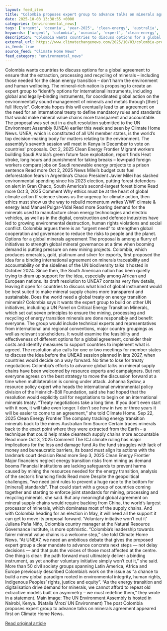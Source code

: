 ```yaml
---
layout: feed_item
title: "Colombia proposes expert group to advance talks on minerals agreement"
date: 2025-10-03 13:38:55 +0000
categories: [environmental_news]
tags: ['urgent', 'oceania', 'year-2025', 'clean-energy', 'australia', 'renewable-energy']
keywords: ['urgent', 'colombia', 'oceania', 'expert', 'clean-energy', 'proposes', 'australia', 'year-2025']
description: "Colombia wants countries to discuss options for a global agreement to ensure that the extraction, processing and recycling of minerals – including those need..."
external_url: https://www.climatechangenews.com/2025/10/03/colombia-proposes-expert-group-to-advance-talks-on-minerals-agreement/
is_feed: true
source_feed: "Climate Home News"
feed_category: "environmental_news"
---
```


Colombia wants countries to discuss options for a global agreement to ensure that the extraction, processing and recycling of minerals – including those needed for the clean energy transition – don’t harm the environment and human wellbeing. The mineral-rich nation is proposing to create an expert group to “identify options for international instruments, including global and legally-binding instruments, for coordinated global action on the environmentally sound management of minerals and metals through [their] full lifecyle”. Colombia hopes this will eventually lead to an agreement on the need for an international treaty to define mandatory rules and standards that would make mineral value chains more transparent and accountable. The proposal was set out in a draft resolution submitted to the UN Environment Assembly (UNEA) earlier this week and seen by Climate Home News. UNEA, which is constituted of all UN member states, is the world’s top decision-making body for matters relating to the environment. The assembly&#8217;s seventh session will meet in Kenya in December to vote on countries’ proposals. Oct 2, 2025 Clean Energy Frontier Migrant workers building Saudi Arabia’s green future face exploitation, report finds Heat stroke, long hours and punishment for taking breaks &#8211; low-paid foreign workers compare jobs on Saudi renewable energy projects to a prison sentence Read more Oct 2, 2025 News Milei’s budget cuts fuel deforestation fears in Argentina’s Chaco President Javier Milei has slashed environmental spending since his 2023 election, putting forest defenders on alert in Gran Chaco, South America’s second-largest forest biome Read more Oct 3, 2025 Comment Why ethics must be at the heart of global climate action If science shows us the urgency for climate action, then ethics must show us the way to rebuild momentum writes WWF climate &#038; energy lead Manuel Pulgar-Vidal Read more Soaring demand for the minerals used to manufacture clean energy technologies and electric vehicles, as well as in the digital, construction and defence industries have led to growing environmental destruction, human rights violations and social conflict. Colombia argues there is an “urgent need” to strengthen global cooperation and governance to reduce the risks to people and the planet. Options for a global minerals agreement The proposal is among a flurry of initiatives to strength global mineral governance at a time when booming demand is putting pressure on new mining projects. Colombia, which produces emeralds, gold, platinum and silver for exports, first proposed the idea for a binding international agreement on minerals traceability and accountability on the sidelines of the UN biodiversity talks it hosted in October 2024. Since then, the South American nation has been quietly trying to drum up support for the idea, especially among African and European nations. Its draft resolution to UNEA7 contains very few details, leaving it open for countries to discuss what kind of global instrument would be best suited to make mineral supply chains more transparent and sustainable. Does the world need a global treaty on energy transition minerals? Colombia says it wants the expert group to build on other UN initiatives, including a UN Panel on Critical Energy Transition Minerals, which set out seven principles to ensure the mining, processing and recycling of energy transition minerals are done responsibly and benefit everyone. The group would include technical experts and representatives from international and regional conventions, major country groupings as well as relevant stakeholders. It would examine the feasibility and effectiveness of different options for a global agreement, consider their costs and identify measures to support countries to implement what is agreed. The resolution also calls for one or two meetings for member states to discuss the idea before the UNEA8 session planned in late 2027, when countries would decide on a way forward. No time to lose for treaty negotiations Colombia’s efforts to advance global talks on mineral supply chains have been welcomed by resource experts and campaigners. But not everyone agrees on the best strategy to move the discussion forward at a time when multilateralism is coming under attack. Johanna Sydow, a resource policy expert who heads the international environmental policy division of the Heinrich-Böll Foundation, said she had hoped that the resolution would explicitly call for negotiations to begin on an international minerals treaty. “Treaty negotiations take a long time. If you don’t even start with it now, it will take even longer. I don&#8217;t see how in two or three years it will be easier to come to an agreement,” she told Climate Home. Sep 22, 2025 Clean Energy Frontier The company tracking energy transition minerals back to the mines Australian firm Source Certain traces minerals back to the exact point where they were extracted from the Earth &#8211; a technique that could help make cleantech supply chains more accountable Read more Oct 3, 2025 Comment The ICJ climate ruling has major implications for the loss and damage fund As the fund struggles with lack of money and bureaucratic barriers, its board must align its actions with the landmark court decision Read more Sep 3, 2025 Clean Energy Frontier Major financiers neglect energy transition risks from mining as demand booms Financial institutions are lacking safeguards to prevent harms caused by mining the resources needed for the energy transition, analysis of the sector&#8217;s financing finds Read more Despite the geopolitical challenges, “we need joint rules to prevent a huge race to the bottom for [mineral] standards”. That could start with a group of countries coming together and starting to enforce joint standards for mining, processing and recycling minerals, she said. But any meaningful global agreement on mineral supply chains would require backing from China, the world’s largest processor of minerals, which dominates most of the supply chains. And with Colombia heading for an election in May, it will need all the support it can get to move its proposal forward. &#8216;Voluntary initiative won&#8217;t cut it&#8217; Juliana Peña Niño, Colombia country manager at the Natural Resource Governance Institute, is more optimistic. &#8220;Colombia’s leadership towards fairer mineral value chains is a welcome step,” she told Climate Home News. “At UNEA7, we need an ambitious debate that gives the proposed expert group a clear mandate to advance concrete next steps — not delay decisions — and that puts the voices of those most affected at the centre. One thing is clear: the path forward must ultimately deliver a binding instrument, as yet another voluntary initiative simply won’t cut it,” she said. More than 50 civil society groups spanning Latin America, Africa and Europe previously described Colombia’s work on the issue as “a chance to build a new global paradigm rooted in environmental integrity, human rights, Indigenous Peoples’ rights, justice and equity”. “As the energy transition and digitalisation drive demand for minerals, we cannot afford to repeat old extractive models built on asymmetry – we must redefine them,” they wrote in a statement. Main image: The UN Environment Assembly is hosted in Nairobi, Kenya. (Natalia Mroz/ UN Environment) The post Colombia proposes expert group to advance talks on minerals agreement appeared first on Climate Home News.

[Read original article](https://www.climatechangenews.com/2025/10/03/colombia-proposes-expert-group-to-advance-talks-on-minerals-agreement/)

